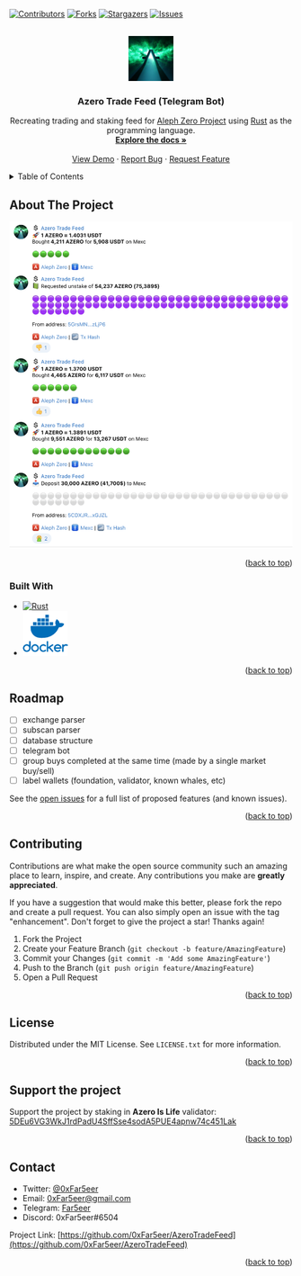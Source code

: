 <a name="readme-top"></a>

[![Contributors][contributors-shield]][contributors-url]
[![Forks][forks-shield]][forks-url]
[![Stargazers][stars-shield]][stars-url]
[![Issues][issues-shield]][issues-url]

<!-- PROJECT LOGO -->
<br />
<div align="center">
  <a href="https://github.com/0xFar5eer/AzeroTradeFeed">
    <img src="https://github.com/0xFar5eer/AzeroTradeFeed/blob/master/images/logo.jpg?raw=true" alt="Logo" width="80" height="80">
  </a>

<h3 align="center">Azero Trade Feed (Telegram Bot)</h3>

  <p align="center">
    Recreating trading and staking feed for <a href="https://alephzero.org">Aleph Zero Project</a> using <a href="https://www.rust-lang.org/">Rust</a> as the programming language.
    <br />
    <a href="#"><strong>Explore the docs »</strong></a>
    <br />
    <br />
    <a href="https://t.me/AzeroFeed">View Demo</a>
    ·
    <a href="https://github.com/0xFar5eer/AzeroTradeFeed/issues">Report Bug</a>
    ·
    <a href="https://github.com/0xFar5eer/AzeroTradeFeed/issues">Request Feature</a>
  </p>
</div>

<!-- TABLE OF CONTENTS -->
<details>
  <summary>Table of Contents</summary>
  <ol>
    <li>
      <a href="#about-the-project">About The Project</a>
      <ul>
        <li><a href="#built-with">Built With</a></li>
      </ul>
    </li>
    <li>
      <a href="#getting-started">Getting Started</a>
      <ul>
        <li><a href="#prerequisites">Prerequisites</a></li>
        <li><a href="#installation">Installation</a></li>
      </ul>
    </li>
    <li><a href="#usage">Usage</a></li>
    <li><a href="#roadmap">Roadmap</a></li>
    <li><a href="#contributing">Contributing</a></li>
    <li><a href="#license">License</a></li>
    <li><a href="#contact">Contact</a></li>
    <li><a href="#acknowledgments">Acknowledgments</a></li>
  </ol>
</details>

<!-- ABOUT THE PROJECT -->

## About The Project

<a href="https://t.me/AzeroFeed">
    <img src="https://github.com/0xFar5eer/AzeroTradeFeed/blob/master/images/screenshot.png?raw=true" alt="Screenshot">
</a>

<p align="right">(<a href="#readme-top">back to top</a>)</p>

### Built With

- <a href="https://rust-lang.org">
    <img src="https://rust-lang.org/logos/rust-logo-512x512-blk.png" alt="Rust" width="80" height="80">
  </a>
- <a href="https://docker.com">
    <img src="https://github.com/0xFar5eer/AzeroTradeFeed/blob/master/images/docker.png?raw=true" alt="Docker" width="80" height="80">
  </a>

<p align="right">(<a href="#readme-top">back to top</a>)</p>

<!-- GETTING STARTED -->

<!-- Hidden
## Getting Started

This is an example of how you may give instructions on setting up your project locally.
To get a local copy up and running follow these simple example steps.-->
<!-- Hidden
### Prerequisites

This is an example of how to list things you need to use the software and how to install them.

- npm
  ```sh
  npm install npm@latest -g
  ```

### Installation

1. Get a free API Key at [https://example.com](https://example.com)
2. Clone the repo
   ```sh
   git clone https://github.com/0xFar5eer/AzeroTradeFeed.git
   ```
3. Install NPM packages
   ```sh
   npm install
   ```
4. Enter your API in `config.js`
   ```js
   const API_KEY = "ENTER YOUR API";
   ```

<p align="right">(<a href="#readme-top">back to top</a>)</p>
-->

<!-- USAGE EXAMPLES -->

<!-- Hidden
## Usage

Use this space to show useful examples of how a project can be used. Additional screenshots, code examples and demos work well in this space. You may also link to more resources.

_For more examples, please refer to the [Documentation](https://example.com)_

<p align="right">(<a href="#readme-top">back to top</a>)</p>
-->

<!-- ROADMAP -->

## Roadmap

- [ ] exchange parser
- [ ] subscan parser
- [ ] database structure
- [ ] telegram bot
- [ ] group buys completed at the same time (made by a single market buy/sell)
- [ ] label wallets (foundation, validator, known whales, etc)

See the [open issues](https://github.com/0xFar5eer/AzeroTradeFeed/issues) for a full list of proposed features (and known issues).

<p align="right">(<a href="#readme-top">back to top</a>)</p>

<!-- CONTRIBUTING -->

## Contributing

Contributions are what make the open source community such an amazing place to learn, inspire, and create. Any contributions you make are **greatly appreciated**.

If you have a suggestion that would make this better, please fork the repo and create a pull request. You can also simply open an issue with the tag "enhancement".
Don't forget to give the project a star! Thanks again!

1. Fork the Project
2. Create your Feature Branch (`git checkout -b feature/AmazingFeature`)
3. Commit your Changes (`git commit -m 'Add some AmazingFeature'`)
4. Push to the Branch (`git push origin feature/AmazingFeature`)
5. Open a Pull Request

<p align="right">(<a href="#readme-top">back to top</a>)</p>

<!-- LICENSE -->

## License

Distributed under the MIT License. See `LICENSE.txt` for more information.

<p align="right">(<a href="#readme-top">back to top</a>)</p>

<!-- Supporting -->

## Support the project

Support the project by staking in <b>Azero Is Life</b> validator:
[5DEu6VG3WkJ1rdPadU4SffSse4sodA5PUE4apnw74c451Lak](https://azero.live/validator?address=5DEu6VG3WkJ1rdPadU4SffSse4sodA5PUE4apnw74c451Lak)

<p align="right">(<a href="#readme-top">back to top</a>)</p>

<!-- CONTACT -->

## Contact

- Twitter: [@0xFar5eer](https://twitter.com/0xFar5eer)
- Email: 0xFar5eer@gmail.com
- Telegram: [Far5eer](https://t.me/Far5eer)
- Discord: 0xFar5eer#6504

Project Link: [https://github.com/0xFar5eer/AzeroTradeFeed](https://github.com/0xFar5eer/AzeroTradeFeed)

<p align="right">(<a href="#readme-top">back to top</a>)</p>

<!-- ACKNOWLEDGMENTS -->

<!-- Hidden
## Acknowledgments

- []()
- []()
- []()

<p align="right">(<a href="#readme-top">back to top</a>)</p>
-->

<!-- MARKDOWN LINKS & IMAGES -->
<!-- https://www.markdownguide.org/basic-syntax/#reference-style-links -->

[rust-img]: https://rust-lang.org/logos/rust-logo-512x512-blk.png
[rust-url]: https://rust-lang.org
[docker-img]: https://assets.stickpng.com/images/62a9c7c08ff6441a2952dad3.png
[docker-url]: https://www.docker.com/
[contributors-shield]: https://img.shields.io/github/contributors/0xFar5eer/AzeroTradeFeed.svg?style=for-the-badge
[contributors-url]: https://github.com/0xFar5eer/AzeroTradeFeed/graphs/contributors
[forks-shield]: https://img.shields.io/github/forks/0xFar5eer/AzeroTradeFeed.svg?style=for-the-badge
[forks-url]: https://github.com/0xFar5eer/AzeroTradeFeed/network/members
[stars-shield]: https://img.shields.io/github/stars/0xFar5eer/AzeroTradeFeed.svg?style=for-the-badge
[stars-url]: https://github.com/0xFar5eer/AzeroTradeFeed/stargazers
[issues-shield]: https://img.shields.io/github/issues/0xFar5eer/AzeroTradeFeed.svg?style=for-the-badge
[issues-url]: https://github.com/0xFar5eer/AzeroTradeFeed/issues
[license-shield]: https://img.shields.io/github/license/0xFar5eer/AzeroTradeFeed.svg?style=for-the-badge
[license-url]: https://github.com/0xFar5eer/AzeroTradeFeed/blob/master/LICENSE.txt
[product-screenshot]: images/screenshot.png
[next.js]: https://img.shields.io/badge/next.js-000000?style=for-the-badge&logo=nextdotjs&logoColor=white
[next-url]: https://nextjs.org/
[react.js]: https://img.shields.io/badge/React-20232A?style=for-the-badge&logo=react&logoColor=61DAFB
[react-url]: https://reactjs.org/
[vue.js]: https://img.shields.io/badge/Vue.js-35495E?style=for-the-badge&logo=vuedotjs&logoColor=4FC08D
[vue-url]: https://vuejs.org/
[angular.io]: https://img.shields.io/badge/Angular-DD0031?style=for-the-badge&logo=angular&logoColor=white
[angular-url]: https://angular.io/
[svelte.dev]: https://img.shields.io/badge/Svelte-4A4A55?style=for-the-badge&logo=svelte&logoColor=FF3E00
[svelte-url]: https://svelte.dev/
[laravel.com]: https://img.shields.io/badge/Laravel-FF2D20?style=for-the-badge&logo=laravel&logoColor=white
[laravel-url]: https://laravel.com
[bootstrap.com]: https://img.shields.io/badge/Bootstrap-563D7C?style=for-the-badge&logo=bootstrap&logoColor=white
[bootstrap-url]: https://getbootstrap.com
[jquery.com]: https://img.shields.io/badge/jQuery-0769AD?style=for-the-badge&logo=jquery&logoColor=white
[jquery-url]: https://jquery.com
